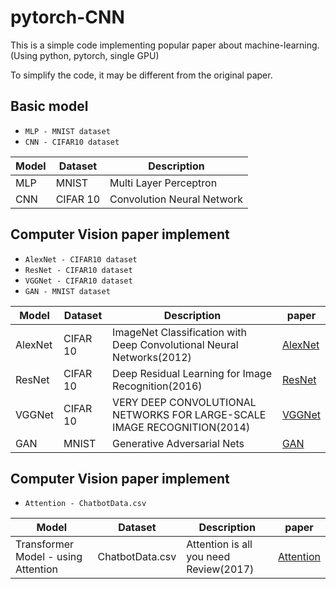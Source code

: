 # pytorch-CNN

This is a simple code implementing popular paper about machine-learning.
(Using python, pytorch, single GPU)

To simplify the code, it may be different from the original paper.

## Basic model

- ```MLP - MNIST dataset```
- ```CNN - CIFAR10 dataset```

|Model|Dataset|Description|
|------|---|---|
|MLP|MNIST|Multi Layer Perceptron|
|CNN|CIFAR 10|Convolution Neural Network|



## Computer Vision paper implement 

- ```AlexNet - CIFAR10 dataset```
- ```ResNet - CIFAR10 dataset```  
- ```VGGNet - CIFAR10 dataset```
- ```GAN - MNIST dataset```


|Model|Dataset|Description|paper|
|------|---|-----------|---|
|AlexNet|CIFAR 10|ImageNet Classification with Deep Convolutional Neural Networks(2012)| [AlexNet](https://proceedings.neurips.cc/paper/2012/file/c399862d3b9d6b76c8436e924a68c45b-Paper.pdf)|
|ResNet|CIFAR 10|Deep Residual Learning for Image Recognition(2016) | [ResNet](https://arxiv.org/pdf/1512.03385.pdf)|
|VGGNet|CIFAR 10|VERY DEEP CONVOLUTIONAL NETWORKS FOR LARGE-SCALE IMAGE RECOGNITION(2014)|[VGGNet](https://arxiv.org/pdf/1409.1556.pdf)|  
|GAN|MNIST|Generative Adversarial Nets|[GAN](https://proceedings.neurips.cc/paper/2014/file/5ca3e9b122f61f8f06494c97b1afccf3-Paper.pdf)|  





## Computer Vision paper implement 

- ```Attention - ChatbotData.csv ```  


|Model|Dataset|Description|paper|
|------|---|-----------|---|
|Transformer Model - using Attention|ChatbotData.csv|Attention is all you need Review(2017)| [Attention](https://arxiv.org/pdf/1706.03762.pdf)|



